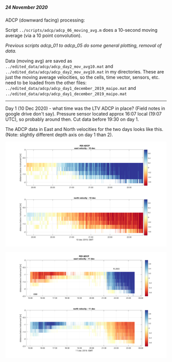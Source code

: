 ##### 24 November 2020

ADCP (downward facing) processing: 

Script `../scripts/adcp/adcp_06_moving_avg.m` does a 10-second moving average (via a 10 point convolution).

_Previous scripts adcp_01 to adcp_05 do some general plotting, removal of data._

Data (moving avg) are saved as `../edited_data/adcp/adcp_day2_mov_avg10.mat` and `../edited_data/adcp/adcp_day2_mov_avg10.mat` in my directories. These are just the moving average velocities, so the cells, time vector, sensors, etc. need to be loaded from the other files: `../edited_data/adcp/adcp_day1_december_2019_maipo.mat` and `../edited_data/adcp/adcp_day1_december_2019_maipo.mat`


***

Day 1 (10 Dec 2020) - what time was the LTV ADCP in place? (Field notes in google drive don't say). Pressure sensor located approx 16:07 local (19:07 UTC), so probably around then. Cut data before 19:30 on day 1.

The ADCP data in East and North velocities for the two days looks like this. (Note: slightly different depth axis on day 1 than 2). 

![](../images/adcpimages/day1_east_north_adcp_pcolor_10s_movavg.png)

![](../images/adcpimages/day2_east_north_adcp_pcolor_10s_movavg.png)



